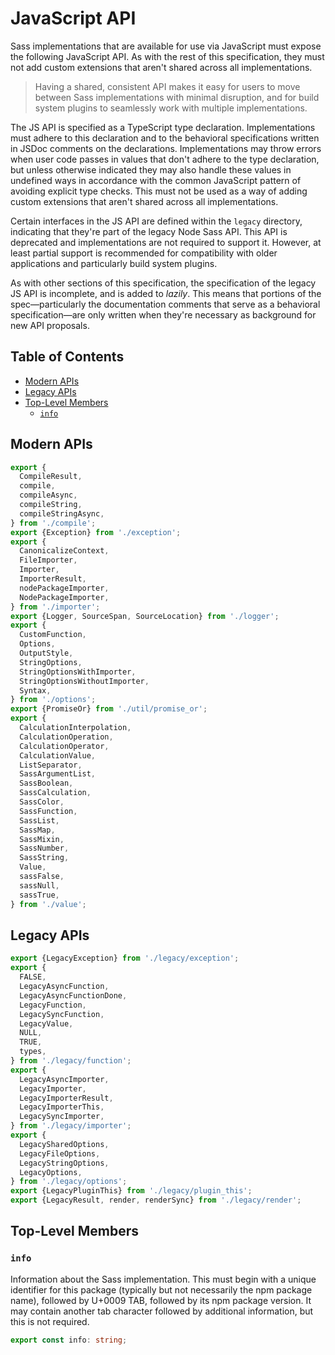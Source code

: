 # JavaScript API

Sass implementations that are available for use via JavaScript must expose the
following JavaScript API. As with the rest of this specification, they must not
add custom extensions that aren't shared across all implementations.

> Having a shared, consistent API makes it easy for users to move between Sass
> implementations with minimal disruption, and for build system plugins to
> seamlessly work with multiple implementations.

The JS API is specified as a TypeScript type declaration. Implementations must
adhere to this declaration and to the behavioral specifications written in JSDoc
comments on the declarations. Implementations may throw errors when user code
passes in values that don't adhere to the type declaration, but unless otherwise
indicated they may also handle these values in undefined ways in accordance with
the common JavaScript pattern of avoiding explicit type checks. This must not be
used as a way of adding custom extensions that aren't shared across all
implementations.

Certain interfaces in the JS API are defined within the `legacy` directory,
indicating that they're part of the legacy Node Sass API. This API is deprecated
and implementations are not required to support it. However, at least partial
support is recommended for compatibility with older applications and
particularly build system plugins.

As with other sections of this specification, the specification of the legacy JS
API is incomplete, and is added to *lazily*. This means that portions of the
spec—particularly the documentation comments that serve as a behavioral
specification—are only written when they're necessary as background for new API
proposals.

## Table of Contents

* [Modern APIs](#modern-apis)
* [Legacy APIs](#legacy-apis)
* [Top-Level Members](#top-level-members)
  * [`info`](#info)

## Modern APIs

```ts
export {
  CompileResult,
  compile,
  compileAsync,
  compileString,
  compileStringAsync,
} from './compile';
export {Exception} from './exception';
export {
  CanonicalizeContext,
  FileImporter,
  Importer,
  ImporterResult,
  nodePackageImporter,
  NodePackageImporter,
} from './importer';
export {Logger, SourceSpan, SourceLocation} from './logger';
export {
  CustomFunction,
  Options,
  OutputStyle,
  StringOptions,
  StringOptionsWithImporter,
  StringOptionsWithoutImporter,
  Syntax,
} from './options';
export {PromiseOr} from './util/promise_or';
export {
  CalculationInterpolation,
  CalculationOperation,
  CalculationOperator,
  CalculationValue,
  ListSeparator,
  SassArgumentList,
  SassBoolean,
  SassCalculation,
  SassColor,
  SassFunction,
  SassList,
  SassMap,
  SassMixin,
  SassNumber,
  SassString,
  Value,
  sassFalse,
  sassNull,
  sassTrue,
} from './value';
```

## Legacy APIs

```ts
export {LegacyException} from './legacy/exception';
export {
  FALSE,
  LegacyAsyncFunction,
  LegacyAsyncFunctionDone,
  LegacyFunction,
  LegacySyncFunction,
  LegacyValue,
  NULL,
  TRUE,
  types,
} from './legacy/function';
export {
  LegacyAsyncImporter,
  LegacyImporter,
  LegacyImporterResult,
  LegacyImporterThis,
  LegacySyncImporter,
} from './legacy/importer';
export {
  LegacySharedOptions,
  LegacyFileOptions,
  LegacyStringOptions,
  LegacyOptions,
} from './legacy/options';
export {LegacyPluginThis} from './legacy/plugin_this';
export {LegacyResult, render, renderSync} from './legacy/render';
```

## Top-Level Members

### `info`

Information about the Sass implementation. This must begin with a unique
identifier for this package (typically but not necessarily the npm package
name), followed by U+0009 TAB, followed by its npm package version. It may
contain another tab character followed by additional information, but this is
not required.

```ts
export const info: string;
```
